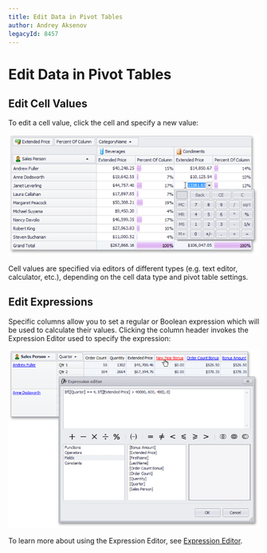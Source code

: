 ```yaml
---
title: Edit Data in Pivot Tables
author: Andrey Aksenov
legacyId: 8457
---
```

# Edit Data in Pivot Tables
## Edit Cell Values
To edit a cell value, click the cell and specify a new value:

![EU_XtraPivotGrid_InplaceEditor](../../../images/img12052.png)

Cell values are specified via editors of different types (e.g. text editor, calculator, etc.), depending on the cell data type and pivot table settings.

## Edit Expressions
Specific columns allow you to set a regular or Boolean expression which will be used to calculate their values. Clicking the column header invokes the Expression Editor used to specify the expression:

![EU_XtraPivotGrid_ExpressionEditor](../../../images/img12051.png)

To learn more about using the Expression Editor, see [Expression Editor](../../expression-editor.md).